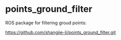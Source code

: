 # points_ground_filter

ROS package for filtering groud points:

https://github.com/shangjie-li/points_ground_filter.git
